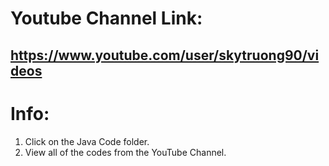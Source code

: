 # Youtube Channel Link: 
## https://www.youtube.com/user/skytruong90/videos

# Info:
1. Click on the Java Code folder.
2. View all of the codes from the YouTube Channel.

